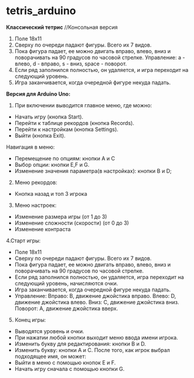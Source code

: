 # tetris_arduino
**Классический тетрис**
//Консольная версия
1. Поле 18х11
2. Сверху по очереди падают фигуры. Всего их 7 видов.
3. Пока фигура падает, ее можно двигать вправо, влево, вниз и поворачивать на 90 градусов по часовой стрелке.
Управление: a - влево, d - вправо, s - вниз, space - поворот.
4. Если ряд заполнился полностью, он удаляется, и игра переходит на следующий уровень.
5. Игра заканчивается, когда очередной фигуре некуда падать.

**Версия для Arduino Uno:**
1. При включении выводится главное меню, где можно:
- Начать игру (кнопка Start).
- Перейти к таблице рекордов (кнопка Records).
- Перейти к настройкам (кнопка Settings).
- Выйти (кнопка Exit).

Навигация в меню:
- Перемещение по опциям: кнопки A и C
- Выбор опции: кнопки E,F и G.
- Изменение значения параметра(в настройках): кнопки B и D;

2. Меню рекордов:
- Кнопка назад и топ 3 игрока

3. Меню настроек:
- Изменение размера игры (от 1 до 3)
- Изменение сложности (скорости) (от 0 до 3)
- Изменение контраста

4.Старт игры:
- Поле 18х11
- Сверху по очереди падают фигуры. Всего их 7 видов.
- Пока фигура падает, ее можно двигать вправо, влево, вниз и поворачивать на 90 градусов по часовой стрелке.
- Если ряд заполнился полностью, он удаляется, игра переходит на следующий уровень, начисляются очки.
- Игра заканчивается, когда очередной фигуре некуда падать.
- Управление:
Вправо: B, движение джойстика вправо.
Влево: D, движение джойстика влево.
Вниз: C, движение джойстика вниз.
Поворот: A, движение джойстика вверх.
5. Конец игры:
- Выводятся уровень и очки.
- При нажатии любой кнопки выходит меню ввода имени игрока.
- Изменить букву для редактирования: кнопки B и D.
- Изменить букву: кнопки A и C.
После того, как игрок выбрал подходящее имя, он может:
- Выйти в меню с помощью кнопок E и F.
- Начать игру сначала с помощью кнопки G.
